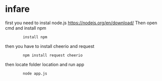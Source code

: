 # infare
first you need to instal node.js https://nodejs.org/en/download/
Then open cmd and install npm
		
			install npm

then you have to install cheerio and request 


			npm install request cheerio

then locate folder location and run app

			node app.js 

			